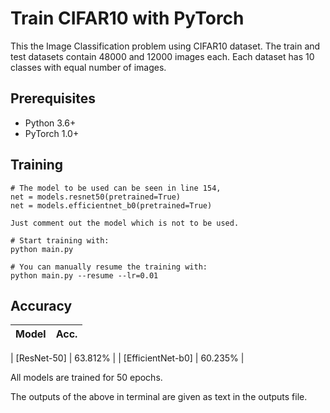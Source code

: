 # Train CIFAR10 with PyTorch

This the Image Classification problem using CIFAR10 dataset. The train and test datasets contain 48000 and 12000 images each. Each dataset has 10 classes with equal number of images.

## Prerequisites
- Python 3.6+
- PyTorch 1.0+

## Training
```
# The model to be used can be seen in line 154, 
net = models.resnet50(pretrained=True) 
net = models.efficientnet_b0(pretrained=True)

Just comment out the model which is not to be used.

# Start training with: 
python main.py

# You can manually resume the training with: 
python main.py --resume --lr=0.01
```

## Accuracy
| Model             | Acc.        |
| ----------------- | ----------- |

| [ResNet-50]               | 63.812%      |
| [EfficientNet-b0]         | 60.235%      |


All models are trained for 50 epochs.

The outputs of the above in terminal are given as text in the outputs file.

